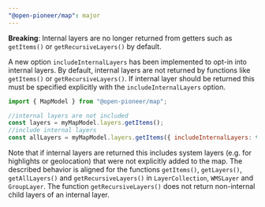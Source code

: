 ```yaml
---
"@open-pioneer/map": major
---
```


**Breaking**: Internal layers are no longer returned from getters such as `getItems()` or `getRecursiveLayers()` by default.

A new option `includeInternalLayers` has been implemented to opt-in into internal layers.
By default, internal layers are not returned by functions like `getItems()` or `getRecursiveLayers()`.
If internal layer should be returned this must be specified explicitly with the `includeInternalLayers` option.

```js
import { MapModel } from "@open-pioneer/map";

//internal layers are not included
const layers = myMapModel.layers.getItems();
//include internal layers
const allLayers = myMapModel.layers.getItems({ includeInternalLayers: true });
```

Note that if internal layers are returned this includes system layers (e.g. for highlights or geolocation) that were not explicitly added to the map.
The described behavior is aligned for the functions `getItems()`, `getLayers()`, `getAllLayers()` and `getRecursiveLayers()` in `LayerCollection`, `WMSLayer` and `GroupLayer`.
The function `getRecursiveLayers()` does not return non-internal child layers of an internal layer.

